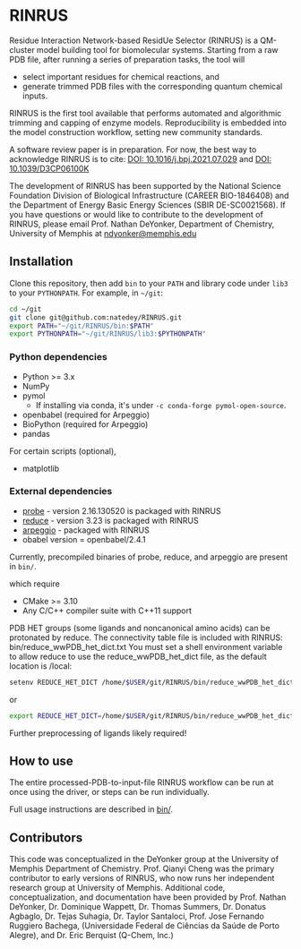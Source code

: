 # RINRUS

Residue Interaction Network-based ResidUe Selector (RINRUS) is a QM-cluster model building tool for biomolecular systems. Starting from a raw PDB file, after running a series of preparation tasks, the tool will
- select important residues for chemical reactions, and
- generate trimmed PDB files with the corresponding quantum chemical inputs.

RINRUS is the first tool available that performs automated and algorithmic trimming and capping of enzyme models. Reproducibility is embedded into the model construction workflow, setting new community standards.

A software review paper is in preparation. For now, the best way to acknowledge RINRUS is to cite:
[DOI: 10.1016/j.bpj.2021.07.029](https://doi.org/10.1016/j.bpj.2021.07.029)
and
[DOI: 10.1039/D3CP06100K](https://doi.org/10.1039/D3CP06100K)

The development of RINRUS has been supported by the National Science Foundation Division of Biological Infrastructure
(CAREER BIO-1846408) and the Department of Energy Basic Energy Sciences (SBIR DE-SC0021568).
If you have questions or would like to contribute to the development of RINRUS, please email 
Prof. Nathan DeYonker, Department of Chemistry, University of Memphis at ndyonker@memphis.edu

## Installation

Clone this repository, then add `bin` to your `PATH` and library code under `lib3` to your `PYTHONPATH`. For example, in `~/git`:
``` bash
cd ~/git
git clone git@github.com:natedey/RINRUS.git
export PATH="~/git/RINRUS/bin:$PATH"
export PYTHONPATH="~/git/RINRUS/lib3:$PYTHONPATH"
```

### Python dependencies

- Python >= 3.x
- NumPy
- pymol
  - If installing via conda, it's under `-c conda-forge pymol-open-source`.
- openbabel (required for Arpeggio)
- BioPython (required for Arpeggio)
- pandas
  
For certain scripts (optional),
- matplotlib


### External dependencies

- [probe](https://github.com/rlabduke/probe) - version 2.16.130520 is packaged with RINRUS
- [reduce](https://github.com/rlabduke/reduce) - version 3.23 is packaged with RINRUS
- [arpeggio](https://github.com/harryjubb/arpeggio) - packaged with RINRUS
- obabel version = openbabel/2.4.1

Currently, precompiled binaries of probe, reduce, and arpeggio are present in `bin/`.

which require
- CMake >= 3.10
- Any C/C++ compiler suite with C++11 support

PDB HET groups (some ligands and noncanonical amino acids) can be protonated by reduce. 
The connectivity table file is included with RINRUS: bin/reduce_wwPDB_het_dict.txt
You must set a shell environment variable to allow reduce to use the reduce_wwPDB_het_dict file, 
as the default location is /local:
```bash
setenv REDUCE_HET_DICT /home/$USER/git/RINRUS/bin/reduce_wwPDB_het_dict.txt 
```
or
```bash
export REDUCE_HET_DICT=/home/$USER/git/RINRUS/bin/reduce_wwPDB_het_dict.txt
```
Further preprocessing of ligands likely required!


## How to use

The entire processed-PDB-to-input-file RINRUS workflow can be run at once using the driver, or steps can be run individually.

Full usage instructions are described in [bin/](bin/README.md).


## Contributors
This code was conceptualized in the DeYonker group at the University of Memphis Department of Chemistry.
Prof. Qianyi Cheng was the primary contributor to early versions of RINRUS, who now runs her independent research group at University of Memphis.
Additional code, conceptualization, and documentation have been provided by
Prof. Nathan DeYonker, Dr. Dominique Wappett, Dr. Thomas Summers, Dr. Donatus Agbaglo, Dr. Tejas Suhagia, Dr. Taylor Santaloci, Prof. Jose Fernando Ruggiero Bachega, (Universidade Federal de Ciências da Saúde de Porto Alegre), and Dr. Eric Berquist (Q-Chem, Inc.)
